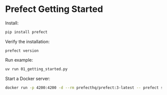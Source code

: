 # Prefect Getting Started

Install:

```sh
pip install prefect
```

Verify the installation:

```
prefect version
```

Run example:

```sh
uv run 01_getting_started.py
```

Start a Docker server:

```sh
docker run -p 4200:4200 -d --rm prefecthq/prefect:3-latest -- prefect server start --host 0.0.0.0
```
